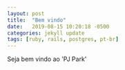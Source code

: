 ```yaml
---
layout: post
title:  "Bem vindo"
date:   2019-08-15 10:20:18 -0500
categories: jekyll update
tags: [ruby, rails, postgres, pt-br]
---
```


Seja bem vindo ao 'PJ Park'
